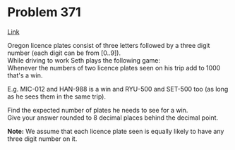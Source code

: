 # Problem 371

[Link](https://projecteuler.net/problem=371)

Oregon licence plates consist of three letters followed by a three digit number (each digit can be from \[0..9\]).  
While driving to work Seth plays the following game:  
Whenever the numbers of two licence plates seen on his trip add to 1000 that's a win. 

E.g. MIC-012 and HAN-988 is a win and RYU-500 and SET-500 too (as long as he sees them in the same trip). 

Find the expected number of plates he needs to see for a win.  
Give your answer rounded to 8 decimal places behind the decimal point. 

**Note:** We assume that each licence plate seen is equally likely to have any three digit number on it.